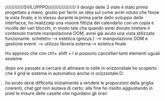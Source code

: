 ////////////SVILUPPPO//////////////////
il design delle 3 viste è stato prima progettato a mano, giusto per farmi un idea sul come avrei voluto che fosse la vista finale;
e lo stesso durante la prima parte dello sviluppo delle interfacce, ho realizzatp una visione fittizia del calendario con un copia e incolla dei vari blocchi, in modo tale che quando avrei dovuto inietare il contenuto tramite manipolazione DOM, avrei già avuto una vista stilizzata funzionante.
scheletro --> estetica (grezza ) --> manipolazione DOM e gestione eventi --> utilizzo libreria esterna--> estetica finale

Ho appreso che con ctrl+ shift + l si possono cancellari tanti elementi uguali assieme

dopo ore passate a cercare di allineare le celle in orizzonatale ho scoperto che il grid le sistema in automatico anche in orizzontale D:

ho avuto serie difficolta inizialmente a rendere le proporzioni della griglia coerenti, chat gpt non aiutava di certo; alla fine ho risolto aggiustando in pixel le misure delle caselle che rigurdano gli orari

